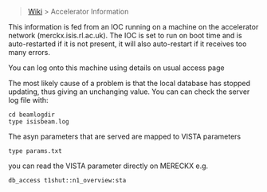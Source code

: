 > [Wiki](Home) > Accelerator Information

This information is fed from an IOC running on a machine on the accelerator network (merckx.isis.rl.ac.uk). The IOC is set to run on boot time and is auto-restarted if it is not present, it will also auto-restart if it receives too many errors.

You can log onto this machine using details on usual access page

The most likely cause of a problem is that the local database has stopped updating, thus giving an unchanging value. You can can check the server log file with: 
```
cd beamlogdir
type isisbeam.log
```
The asyn parameters that are served are mapped to VISTA parameters  
```
type params.txt
```
you can read the VISTA parameter directly on MERECKX e.g.
```
db_access t1shut::n1_overview:sta
```
